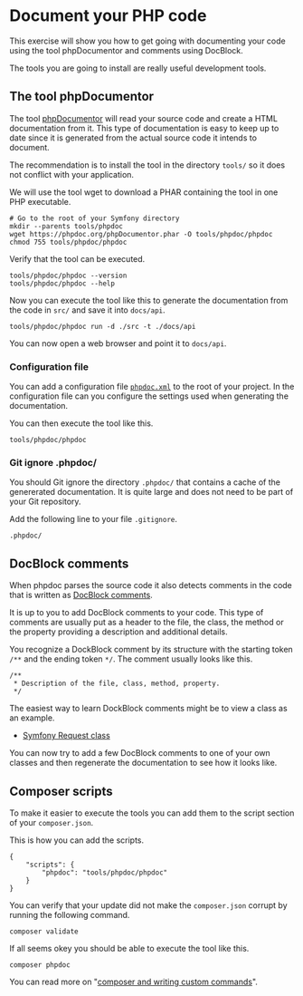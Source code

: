 <!--
---
author: mos
revision:
    "2023-04-20": "(B, mos) Reviewed."
    "2022-03-27": "(A, mos) First release."
---

![Symfony image](.img/symfony.png)
-->

Document your PHP code
==========================

This exercise will show you how to get going with documenting your code using the tool phpDocumentor and comments using DocBlock.

The tools you are going to install are really useful development tools.

<!--
TODO

* Add example on dockblock comments
* Show some images
-->

The tool phpDocumentor
--------------------------

The tool [phpDocumentor](https://www.phpdoc.org/) will read your source code and create a HTML documentation from it. This type of documentation is easy to keep up to date since it is generated from the actual source code it intends to document.

The recommendation is to install the tool in the directory `tools/` so it does not conflict with your application.

We will use the tool wget to download a PHAR containing the tool in one PHP executable.

```
# Go to the root of your Symfony directory
mkdir --parents tools/phpdoc
wget https://phpdoc.org/phpDocumentor.phar -O tools/phpdoc/phpdoc
chmod 755 tools/phpdoc/phpdoc
```

Verify that the tool can be executed.

```
tools/phpdoc/phpdoc --version
tools/phpdoc/phpdoc --help
```

Now you can execute the tool like this to generate the documentation from the code in `src/` and save it into `docs/api`.

```
tools/phpdoc/phpdoc run -d ./src -t ./docs/api
```

You can now open a web browser and point it to `docs/api`.



### Configuration file

You can add a configuration file [`phpdoc.xml`](phpdoc.xml) to the root of your project. In the configuration file can you configure the settings used when generating the documentation.

You can then execute the tool like this.

```
tools/phpdoc/phpdoc
```



### Git ignore .phpdoc/

You should Git ignore the directory `.phpdoc/` that contains a cache of the genererated documentation. It is quite large and does not need to be part of your Git repository.

Add the following line to your file `.gitignore`.

```
.phpdoc/
```



DocBlock comments
--------------------------

When phpdoc parses the source code it also detects comments in the code that is written as [DocBlock comments](https://docs.phpdoc.org/latest/guide/references/phpdoc/basic-syntax.html).

It is up to you to add DocBlock comments to your code. This type of comments are usually put as a header to the file, the class, the method or the property providing a description and additional details.

You recognize a DockBlock comment by its structure with the starting token `/**` and the ending token `*/`. The comment usually looks like this.

```
/**
 * Description of the file, class, method, property.
 */
```

The easiest way to learn DockBlock comments might be to view a class as an example.

* [Symfony Request class](https://github.com/symfony/symfony/blob/6.1/src/Symfony/Component/HttpFoundation/Request.php)

You can now try to add a few DocBlock comments to one of your own classes and then regenerate the documentation to see how it looks like.



Composer scripts
--------------------------

To make it easier to execute the tools you can add them to the script section of your `composer.json`.

This is how you can add the scripts.

```
{
    "scripts": {
        "phpdoc": "tools/phpdoc/phpdoc"
    }
}
```

You can verify that your update did not make the `composer.json` corrupt by running the following command.

```
composer validate
```

If all seems okey you should be able to execute the tool like this.

```
composer phpdoc
```

You can read more on "[composer and writing custom commands](https://getcomposer.org/doc/articles/scripts.md#writing-custom-commands)".
